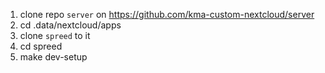 1. clone repo `server` on https://github.com/kma-custom-nextcloud/server
2. cd .data/nextcloud/apps
3. clone `spreed` to it
4. cd spreed
5. make dev-setup
